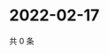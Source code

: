 # 2022-02-17

共 0 条

<!-- BEGIN WEIBO -->
<!-- 最后更新时间 Thu Feb 17 2022 16:16:19 GMT+0800 (China Standard Time) -->

<!-- END WEIBO -->
